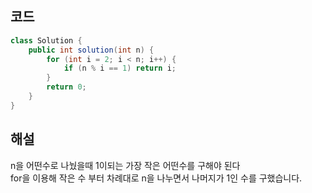 ## 코드

```java
class Solution {
    public int solution(int n) {
        for (int i = 2; i < n; i++) {
            if (n % i == 1) return i;
        }
        return 0;
    }
}
```

## 해설

n을 어떤수로 나눴을때 1이되는 가장 작은 어떤수를 구해야 된다 <br>
for을 이용해 작은 수 부터 차례대로 n을 나누면서 나머지가 1인 수를 구했습니다.
